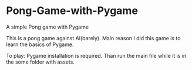 # Pong-Game-with-Pygame
A simple Pong game with Pygame

This is a pong game against AI(barely). Main reason I did this game  is to learn the basics of Pygame.

To play: Pygame installation is required. Than run the main file while it is in the some folder with assets.
